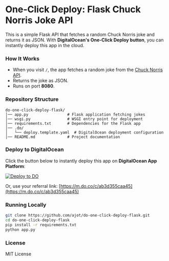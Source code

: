 # One-Click Deploy: Flask Chuck Norris Joke API

This is a simple Flask API that fetches a random Chuck Norris joke and returns it as JSON. With **DigitalOcean's One-Click Deploy button**, you can instantly deploy this app in the cloud.

### **How It Works**
- When you visit `/`, the app fetches a random joke from the [Chuck Norris API](https://api.chucknorris.io/).
- Returns the joke as JSON.
- Runs on port **8080**.

### **Repository Structure**
```
do-one-click-deploy-flask/
│── app.py                 # Flask application fetching jokes
│── wsgi.py                # WSGI entry point for deployment
│── requirements.txt       # Dependencies for the Flask app
│── .do/
│   └── deploy.template.yaml  # DigitalOcean deployment configuration
│── README.md              # Project documentation
```

### **Deploy to DigitalOcean**
Click the button below to instantly deploy this app on **DigitalOcean App Platform**:

[![Deploy to DO](https://www.deploytodo.com/do-btn-blue.svg)](https://cloud.digitalocean.com/apps/new?repo=https://github.com/ajot/do-one-click-deploy-flask/tree/main&refcode=ab3d355caa45)

Or, use your referral link: [https://m.do.co/c/ab3d355caa45](https://m.do.co/c/ab3d355caa45)

### **Running Locally**
```bash
git clone https://github.com/ajot/do-one-click-deploy-flask.git
cd do-one-click-deploy-flask
pip install -r requirements.txt
python app.py
```

### **License**
MIT License